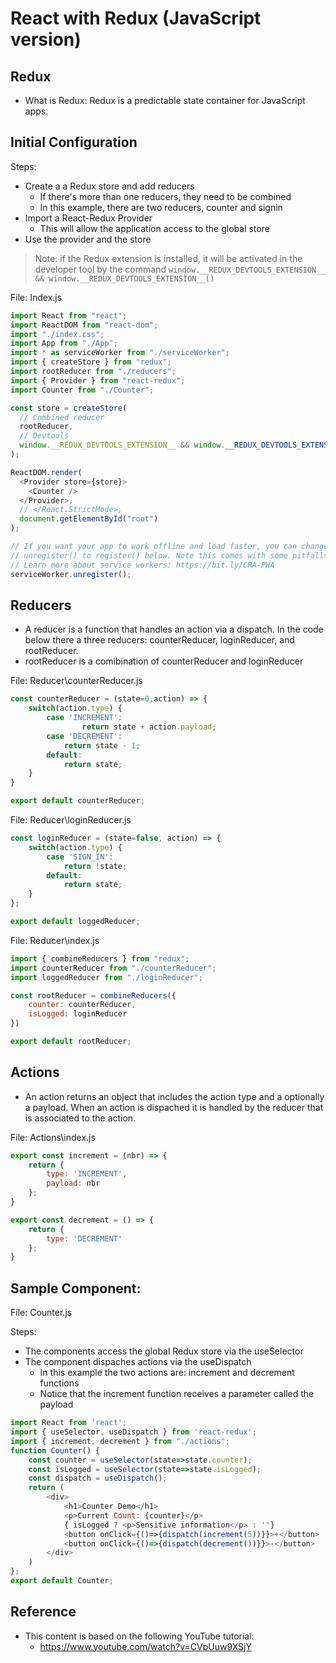 # React with Redux (JavaScript version)

## Redux

- What is Redux: Redux is a predictable state container for JavaScript apps.

## Initial Configuration

Steps:

- Create a a Redux store and add reducers
  - If there's more than one reducers, they need to be combined
  - In this example, there are two reducers, counter and signin
- Import a React-Redux Provider
  - This will allow the application access to the global store
- Use the provider and the store

> Note: if the Redux extension is installed, it will be activated in the developer tool by the command ```window.__REDUX_DEVTOOLS_EXTENSION__ && window.__REDUX_DEVTOOLS_EXTENSION__()```

File: Index.js

```javascript
import React from "react";
import ReactDOM from "react-dom";
import "./index.css";
import App from "./App";
import * as serviceWorker from "./serviceWorker";
import { createStore } from "redux";
import rootReducer from "./reducers";
import { Provider } from "react-redux";
import Counter from "./Counter";

const store = createStore(
  // Combined reducer
  rootReducer,
  // Devtools
  window.__REDUX_DEVTOOLS_EXTENSION__ && window.__REDUX_DEVTOOLS_EXTENSION__()
);

ReactDOM.render(
  <Provider store={store}>
    <Counter />
  </Provider>,
  // </React.StrictMode>,
  document.getElementById("root")
);

// If you want your app to work offline and load faster, you can change
// unregister() to register() below. Note this comes with some pitfalls.
// Learn more about service workers: https://bit.ly/CRA-PWA
serviceWorker.unregister();
```

## Reducers

- A reducer is a function that handles an action via a dispatch. In the code below there a three reducers: counterReducer, loginReducer, and rootReducer.
- rootReducer is a comibination of counterReducer and loginReducer

File: Reducer\counterReducer.js

```javascript
const counterReducer = (state=0,action) => {
    switch(action.type) {
        case 'INCREMENT': 
                return state + action.payload;
        case 'DECREMENT':
            return state - 1;
        default:
            return state;
    }
}

export default counterReducer;
```

File: Reducer\loginReducer.js
```javascript
const loginReducer = (state=false, action) => {
    switch(action.type) {
        case 'SIGN_IN':
            return !state;
        default:
            return state;
    }
};

export default loggedReducer;
```

File: Reducer\index.js

```javascript
import { combineReducers } from "redux";
import counterReducer from "./counterReducer";
import loggedReducer from "./loginReducer";

const rootReducer = combineReducers({
    counter: counterReducer,
    isLogged: loginReducer
})

export default rootReducer;
```

## Actions

- An action returns an object that includes the action type and a optionally a payload. When an action is dispached it is handled by the reducer that is associated to the action.

File: Actions\index.js

```javascript
export const increment = (nbr) => {
    return {
        type: 'INCREMENT',
        payload: nbr
    };
}

export const decrement = () => {
    return {
        type: 'DECREMENT'
    };
}
```

## Sample Component:

File: Counter.js

Steps:

- The components access the global Redux store via the useSelector
- The component dispaches actions via the useDispatch
  - In this example the two actions are: increment and decrement functions
  - Notice that the increment function receives a parameter called the payload

```javascript
import React from 'react';
import { useSelector, useDispatch } from 'react-redux';
import { increment, decrement } from "./actions";
function Counter() {
    const counter = useSelector(state=>state.counter);
    const isLogged = useSelector(state=>state.isLogged);
    const dispatch = useDispatch();
    return (
        <div>
            <h1>Counter Demo</h1>
            <p>Current Count: {counter}</p>
            { isLogged ? <p>Sensitive information</p> : ''}
            <button onClick={()=>{dispatch(increment(5))}}>+</button>
            <button onClick={()=>{dispatch(decrement())}}>-</button>
        </div>
    )
};
export default Counter;
```

## Reference

- This content is based on the following YouTube tutorial:
  - https://www.youtube.com/watch?v=CVpUuw9XSjY

 
